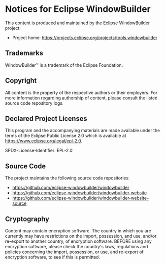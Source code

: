 # Notices for Eclipse WindowBuilder

This content is produced and maintained by the Eclipse WindowBuilder project.

* Project home: https://projects.eclipse.org/projects/tools.windowbuilder

## Trademarks

WindowBuilder™ is a trademark of the Eclipse Foundation.

## Copyright

All content is the property of the respective authors or their employers. For
more information regarding authorship of content, please consult the listed
source code repository logs.

## Declared Project Licenses

This program and the accompanying materials are made available under the
terms of the Eclipse Public License 2.0 which is available at
https://www.eclipse.org/legal/epl-2.0.

SPDX-License-Identifier: EPL-2.0

## Source Code

The project maintains the following source code repositories:

* https://github.com/eclipse-windowbuilder/windowbuilder
* https://github.com/eclipse-windowbuilder/windowbuilder-website
* https://github.com/eclipse-windowbuilder/windowbuilder-website-source

## Cryptography

Content may contain encryption software. The country in which you are currently
may have restrictions on the import, possession, and use, and/or re-export to
another country, of encryption software. BEFORE using any encryption software,
please check the country's laws, regulations and policies concerning the import,
possession, or use, and re-export of encryption software, to see if this is
permitted. 
